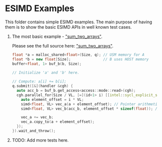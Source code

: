 # ESIMD Examples

This folder contains simple ESIMD examples. The main purpose of having them is to show the basic ESIMD APIs in well known test cases.

1) The most basic example - ["sum_two_arrays"](./sum_two_arrays.md).
   
   Please see the full source here: ["sum_two_arrays"](./sum_two_arrays.md).
   ```c++
   float *a = malloc_shared<float>(Size, q); // USM memory for A
   float *b = new float[Size];               // B uses HOST memory
   buffer<float, 1> buf_b(b, Size);

   // Initialize 'a' and 'b' here.
    
   // Compute: a[i] += b[i];
   q.submit([&](handler &cgh) {
     auto acc_b = buf_b.get_access<access::mode::read>(cgh);
     cgh.parallel_for(Size / VL, [=](id<1> i) [[intel::sycl_explicit_simd]] {
       auto element_offset = i * VL;
       simd<float, VL> vec_a(a + element_offset); // Pointer arithmetic uses element offset
       simd<float, VL> vec_b(acc_b, element_offset * sizeof(float)); // accessor API uses byte-offset

       vec_a += vec_b;
       vec_a.copy_to(a + element_offset);
     });
   }).wait_and_throw();
   ```

2) TODO: Add more tests here.
